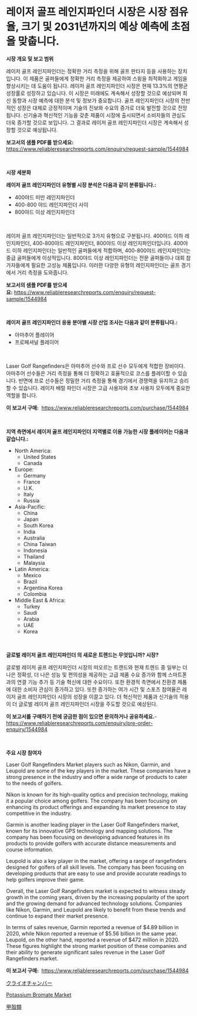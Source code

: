 <p><h1>레이저 골프 레인지파인더 시장은 시장 점유율, 크기 및 2031년까지의 예상 예측에 초점을 맞춥니다.</h1></p><p><strong>시장 개요 및 보고 범위</strong></p>
<p><p>레이저 골프 레인지파인더는 정확한 거리 측정을 위해 골프 판타지 등을 사용하는 장치입니다. 이 제품은 골퍼들에게 정확한 거리 측정을 제공하여 스윙을 최적화하고 게임을 향상시키는 데 도움이 됩니다. 레이저 골프 레인지파인더 시장은 현재 13.3%의 연평균 성장률로 성장하고 있습니다. 이 시장은 미래에도 계속해서 성장할 것으로 예상되며 최신 동향과 시장 예측에 대한 분석 및 정보가 중요합니다. 골프 레인지파인더 시장의 전반적인 성장은 대체로 긍정적이며 기술의 진보와 수요의 증가로 더욱 발전할 것으로 전망됩니다. 신기술과 혁신적인 기능을 갖춘 제품이 시장에 출시되면서 소비자들의 관심도 더욱 증가할 것으로 보입니다. 그 결과로 레이저 골프 레인지파인더 시장은 계속해서 성장할 것으로 예상됩니다.</p></p>
<p><strong>보고서의 샘플 PDF를 받으세요:</strong> <a href="https://www.reliableresearchreports.com/enquiry/request-sample/1544984">https://www.reliableresearchreports.com/enquiry/request-sample/1544984</a></p>
<p>&nbsp;</p>
<p><strong>시장 세분화</strong></p>
<p><strong>레이저 골프 레인지파인더 유형별 시장 분석은 다음과 같이 분류됩니다.:</strong></p>
<p><ul><li>400야드 미만 레인지파인더</li><li>400-800 야드 레인지파인더 사이</li><li>800야드 이상 레인지파인더</li></ul></p>
<p>&nbsp;</p>
<p><p>레이저 골프 레인지파인더는 일반적으로 3가지 유형으로 구분됩니다. 400야드 이하 레인지파인더, 400-800야드 레인지파인더, 800야드 이상 레인지파인더입니다. 400야드 이하 레인지파인더는 일반적인 골퍼들에게 적합하며, 400-800야드 레인지파인더는 중급 골퍼들에게 이상적입니다. 800야드 이상 레인지파인더는 전문 골퍼들이나 대회 참가자들에게 필요한 고성능 제품입니다. 이러한 다양한 유형의 레인지파인더는 골프 경기에서 거리 측정을 도와줍니다.</p></p>
<p><strong>보고서의 샘플 PDF를 받으세요:</strong>&nbsp;<a href="https://www.reliableresearchreports.com/enquiry/request-sample/1544984">https://www.reliableresearchreports.com/enquiry/request-sample/1544984</a></p>
<p>&nbsp;</p>
<p><strong> 레이저 골프 레인지파인더 응용 분야별 시장 산업 조사는 다음과 같이 분류됩니다.:</strong></p>
<p><ul><li>아마추어 플레이어</li><li>프로페셔널 플레이어</li></ul></p>
<p>&nbsp;</p>
<p><p>Laser Golf Rangefinders은 아마추어 선수와 프로 선수 모두에게 적합한 장비이다. 아마추어 선수들은 거리 측정을 통해 더 정확하고 효율적으로 코스를 플레이할 수 있습니다. 반면에 프로 선수들은 정밀한 거리 측정을 통해 경기에서 경쟁력을 유지하고 승리할 수 있습니다. 레이저 배럴 파인더 시장은 고급 사용자와 초보 사용자 모두에게 중요한 역할을 합니다.</p></p>
<p><strong>이 보고서 구매:</strong>&nbsp; <a href="https://www.reliableresearchreports.com/purchase/1544984">https://www.reliableresearchreports.com/purchase/1544984</a></p>
<p>&nbsp;</p>
<p><strong>지역 측면에서 레이저 골프 레인지파인더 지역별로 이용 가능한 시장 플레이어는 다음과 같습니다.:</strong></p>
<p><ul>
    <li>
        North America:
        <ul>
            <li>United States</li>
            <li>Canada</li>
        </ul>
    </li>
    <li>
        Europe:
        <ul>
            <li>Germany</li>
            <li>France</li>
            <li>U.K.</li>
            <li>Italy</li>
            <li>Russia</li>
        </ul>
    </li>
    <li>
        Asia-Pacific:
        <ul>
            <li>China</li>
            <li>Japan</li>
            <li>South Korea</li>
            <li>India</li>
            <li>Australia</li>
            <li>China Taiwan</li>
            <li>Indonesia</li>
            <li>Thailand</li>
            <li>Malaysia</li>
        </ul>
    </li>
    <li>
        Latin America:
        <ul>
            <li>Mexico</li>
            <li>Brazil</li>
            <li>Argentina Korea</li>
            <li>Colombia</li>
        </ul>
    </li>
    <li>
        Middle East & Africa:
        <ul>
            <li>Turkey</li>
            <li>Saudi</li>
            <li>Arabia</li>
            <li>UAE</li>
            <li>Korea</li>
        </ul>
    </li>
    </ul></p>
<p>&nbsp;</p>
<p><strong>글로벌 레이저 골프 레인지파인더 의 새로운 트렌드는 무엇입니까? 시장?</strong></p>
<p><p>글로벌 레이저 골프 레인지파인더 시장의 떠오르는 트렌드와 현재 트렌드 중 일부는 더 나은 정확성, 더 나은 성능 및 편의성을 제공하는 고급 제품 수요 증가와 함께 스마트폰과의 연결 기능 추가 등 기술 혁신에 대한 수요이다. 또한 환경적 측면에서 친환경 제품에 대한 소비자 관심이 증가하고 있다. 또한 증가하는 여가 시간 및 스포츠 참여율은 레이저 골프 레인지파인더 시장의 성장을 이끌고 있다. 더 혁신적인 제품과 신기술의 적용이 더 글로벌 레이저 골프 레인지파인더 시장을 주도할 것으로 예상된다.</p></p>
<p><strong>이 보고서를 구매하기 전에 궁금한 점이 있으면 문의하거나 공유하세요.</strong>- <a href="https://www.reliableresearchreports.com/enquiry/pre-order-enquiry/1544984">https://www.reliableresearchreports.com/enquiry/pre-order-enquiry/1544984</a></p>
<p>&nbsp;</p>
<p><strong>주요 시장 참여자</strong></p>
<p><p>Laser Golf Rangefinders Market players such as Nikon, Garmin, and Leupold are some of the key players in the market. These companies have a strong presence in the industry and offer a wide range of products to cater to the needs of golfers. </p><p>Nikon is known for its high-quality optics and precision technology, making it a popular choice among golfers. The company has been focusing on enhancing its product offerings and expanding its market presence to stay competitive in the industry. </p><p>Garmin is another leading player in the Laser Golf Rangefinders market, known for its innovative GPS technology and mapping solutions. The company has been focusing on developing advanced features in its products to provide golfers with accurate distance measurements and course information. </p><p>Leupold is also a key player in the market, offering a range of rangefinders designed for golfers of all skill levels. The company has been focusing on developing products that are easy to use and provide accurate readings to help golfers improve their game. </p><p>Overall, the Laser Golf Rangefinders market is expected to witness steady growth in the coming years, driven by the increasing popularity of the sport and the growing demand for advanced technology solutions. Companies like Nikon, Garmin, and Leupold are likely to benefit from these trends and continue to expand their market presence. </p><p>In terms of sales revenue, Garmin reported a revenue of $4.89 billion in 2020, while Nikon reported a revenue of $5.56 billion in the same year. Leupold, on the other hand, reported a revenue of $472 million in 2020. These figures highlight the strong market position of these companies and their ability to generate significant sales revenue in the Laser Golf Rangefinders market.</p></p>
<p><strong>이 보고서 구매:</strong>&nbsp;&nbsp;<a href="https://www.reliableresearchreports.com/purchase/1544984">https://www.reliableresearchreports.com/purchase/1544984</a></p>
<p><p><a href="https://github.com/RodHoppe07/Market-Research-Report-List-1/blob/main/622537314777.md">クライオチャンバー</a></p><p><a href="https://metal-farmhouse-e95.notion.site/Potassium-Bromate-Market-Furnish-Information-about-Market-Size-Market-Share-Market-Dynamics-and-P-50740a0c53184492a66b3173b75d08b1">Potassium Bromate Market</a></p><p><a href="https://github.com/laurenreichert/Market-Research-Report-List-1/blob/main/848510514776.md">甲殻類</a></p></p>
